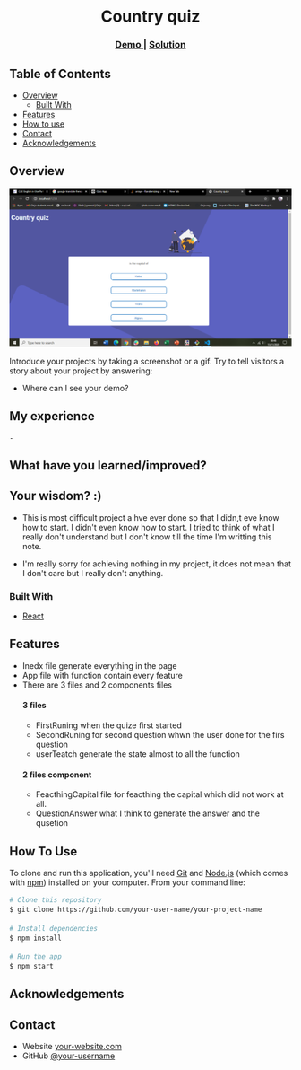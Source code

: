
<!-- Please update value in the {}  -->

<h1 align="center">Country quiz</h1>

<div align="center">
  <h3>
    <a href="https://country-quiz-sugi.netlify.app">
      Demo
    </a>
    <span> | </span>
    <a href="https://{your-url-to-the-solution}">
      Solution
    </a>
  </h3>
</div>

<!-- TABLE OF CONTENTS -->

## Table of Contents

-   [Overview](#overview)
    -   [Built With](#built-with)
-   [Features](#features)
-   [How to use](#how-to-use)
-   [Contact](#contact)
-   [Acknowledgements](#acknowledgements)

<!-- OVERVIEW -->

## Overview

![screenshot](images/Screen.png)

Introduce your projects by taking a screenshot or a gif. Try to tell visitors a story about your project by answering:

-   Where can I see your demo?
  ## My experience 

    -    

  ## What have you learned/improved?


  ## Your wisdom? :)

  -    This is most difficult project a hve ever done so that I didn,t eve know how to start. I didn't even know how to start. I tried to think of what I really don't understand but I don't know till the time I'm writting this note. 

  -    I'm really sorry for achieving nothing in my project, it does not mean that I don't care but I really don't anything. 

### Built With

<!-- This section should list any major frameworks that you built your project using. Here are a few examples.-->

-   [React](https://reactjs.org/)

## Features
 - Inedx file generate everything in the page 
 -   App file with function contain every feature
 -   There are 3 files and 2 components files
      #### 3 files
      -   FirstRuning when the quize first started
      -  SecondRuning for second question whwn the user done for the firs question
      -  userTeatch generate the state almost to all the function
      #### 2 files component
      -    FeacthingCapital file for feacthing the capital which did not work at all.
      -    QuestionAnswer what I think to generate the answer and the qusetion

<!-- List the features of your application or follow the template. Don't share the figma file here :) -->

## How To Use

<!-- Example: -->

To clone and run this application, you'll need [Git](https://git-scm.com) and [Node.js](https://nodejs.org/en/download/) (which comes with [npm](http://npmjs.com)) installed on your computer. From your command line:

```bash
# Clone this repository
$ git clone https://github.com/your-user-name/your-project-name

# Install dependencies
$ npm install

# Run the app
$ npm start
```

## Acknowledgements

<!-- This section should list any articles or add-ons/plugins that helps you to complete the project. This is optional but it will help you in the future. For example: -->

## Contact

-   Website [your-website.com](https://country-quiz-sugi.netlify.app)
-   GitHub [@your-username](https://github.com/vahona/country-quiz)

